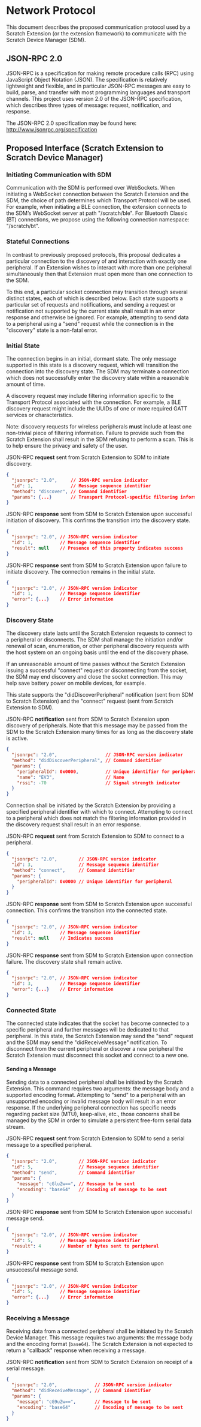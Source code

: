 # Network Protocol

This document describes the proposed communication protocol used by a Scratch Extension (or the extension framework) to
communicate with the Scratch Device Manager (SDM).

## JSON-RPC 2.0

JSON-RPC is a specification for making remote procedure calls (RPC) using JavaScript Object Notation (JSON). The
specification is relatively lightweight and flexible, and in particular JSON-RPC messages are easy to build, parse, and
transfer with most programming languages and transport channels. This project uses version 2.0 of the JSON-RPC
specification, which describes three types of message: request, notification, and response.

The JSON-RPC 2.0 specification may be found here: http://www.jsonrpc.org/specification

## Proposed Interface (Scratch Extension to Scratch Device Manager)

### Initiating Communication with SDM

Communication with the SDM is performed over WebSockets. When initiating a WebSocket connection between the Scratch
Extension and the SDM, the choice of path determines which Transport Protocol will be used. For example, when
initiating a BLE connection, the extension connects to the SDM’s WebSocket server at path "/scratch/ble". For Bluetooth
Classic (BT) connections, we propose using the following connection namespace: "/scratch/bt".

### Stateful Connections

In contrast to previously proposed protocols, this proposal dedicates a particular connection to the discovery of and
interaction with exactly one peripheral. If an Extension wishes to interact with more than one peripheral
simultaneously then that Extension must open more than one connection to the SDM.

To this end, a particular socket connection may transition through several distinct states, each of which is described
below. Each state supports a particular set of requests and notifications, and sending a request or notification not
supported by the current state shall result in an error response and otherwise be ignored. For example, attempting to
send data to a peripheral using a "send" request while the connection is in the "discovery" state is a non-fatal error.

### Initial State

The connection begins in an initial, dormant state. The only message supported in this state is a discovery request,
which will transition the connection into the discovery state. The SDM may terminate a connection which does not
successfully enter the discovery state within a reasonable amount of time.

A discovery request may include filtering information specific to the Transport Protocol associated with the connection.
For example, a BLE discovery request might include the UUIDs of one or more required GATT services or characteristics.

Note: discovery requests for wireless peripherals **must** include at least one non-trivial piece of filtering
information. Failure to provide such from the Scratch Extension shall result in the SDM refusing to perform a scan.
This is to help ensure the privacy and safety of the user.

JSON-RPC **request** sent from Scratch Extension to SDM to initiate discovery.
```json
{
  "jsonrpc": "2.0",     // JSON-RPC version indicator
  "id": 1,              // Message sequence identifier
  "method": "discover", // Command identifier
  "params": {...}       // Transport Protocol-specific filtering information
}
```

JSON-RPC **response** sent from SDM to Scratch Extension upon successful initiation of discovery. This confirms the
transition into the discovery state.
```json
{
  "jsonrpc": "2.0", // JSON-RPC version indicator
  "id": 1,          // Message sequence identifier
  "result": null    // Presence of this property indicates success
}
```

JSON-RPC **response** sent from SDM to Scratch Extension upon failure to initiate discovery. The connection remains in
the initial state.
```json
{
  "jsonrpc": "2.0", // JSON-RPC version indicator
  "id": 1,          // Message sequence identifier
  "error": {...}    // Error information
}
```

### Discovery State

The discovery state lasts until the Scratch Extension requests to connect to a peripheral or disconnects. The SDM shall
manage the initiation and/or renewal of scan, enumeration, or other peripheral discovery requests with the host system
on an ongoing basis until the end of the discovery phase.

If an unreasonable amount of time passes without the Scratch Extension issuing a successful "connect" request or
disconnecting from the socket, the SDM may end discovery and close the socket connection. This may help save battery
power on mobile devices, for example.

This state supports the "didDiscoverPeripheral" notification (sent from SDM to Scratch Extension) and the "connect"
request (sent from Scratch Extension to SDM).

JSON-RPC **notification** sent from SDM to Scratch Extension upon discovery of peripherals. Note that this message may
be passed from the SDM to the Scratch Extension many times for as long as the discovery state is active.
```json
{
  "jsonrpc": "2.0",                  // JSON-RPC version indicator
  "method": "didDiscoverPeripheral", // Command identifier
  "params": {
    "peripheralId": 0x0000,          // Unique identifier for peripheral
    "name": "EV3",                   // Name
    "rssi": -70                      // Signal strength indicator
  }
}
```

Connection shall be initiated by the Scratch Extension by providing a specified peripheral identifier with which to
connect. Attempting to connect to a peripheral which does not match the filtering information provided in the discovery
request shall result in an error response.

JSON-RPC **request** sent from Scratch Extension to SDM to connect to a peripheral.
```json
{
  "jsonrpc": "2.0",        // JSON-RPC version indicator
  "id": 3,                 // Message sequence identifier
  "method": "connect",     // Command identifier
  "params": {
    "peripheralId": 0x0000 // Unique identifier for peripheral
  }
}
```

JSON-RPC **response** sent from SDM to Scratch Extension upon successful connection. This confirms the transition into
the connected state.
```json
{
  "jsonrpc": "2.0", // JSON-RPC version indicator
  "id": 3,          // Message sequence identifier
  "result": null    // Indicates success
}
```

JSON-RPC **response** sent from SDM to Scratch Extension upon connection failure. The discovery state shall remain
active.
```json
{
  "jsonrpc": "2.0", // JSON-RPC version indicator
  "id": 3,          // Message sequence identifier
  "error": {...}    // Error information
}
```

### Connected State

The connected state indicates that the socket has become connected to a specific peripheral and further messages will
be dedicated to that peripheral. In this state, the Scratch Extension may send the "send" request and the SDM may send
the "didReceiveMessage" notification. To disconnect from the current peripheral or discover a new peripheral the
Scratch Extension must disconnect this socket and connect to a new one.

#### Sending a Message

Sending data to a connected peripheral shall be initiated by the Scratch Extension. This command requires two
arguments: the message body and a supported encoding format. Attempting to "send" to a peripheral with an unsupported
encoding or invalid message body will result in an error response. If the underlying peripheral connection has specific
needs regarding packet size (MTU), keep-alive, etc., those concerns shall be managed by the SDM in order to simulate a
persistent free-form serial data stream.

JSON-RPC **request** sent from Scratch Extension to SDM to send a serial message to a specified peripheral.
```json
{
  "jsonrpc": "2.0",        // JSON-RPC version indicator
  "id": 5,                 // Message sequence identifier
  "method": "send",        // Command identifier
  "params": {
    "message": "cGluZw==", // Message to be sent
    "encoding": "base64"   // Encoding of message to be sent
  }
}
```

JSON-RPC **response** sent from SDM to Scratch Extension upon successful message send.
```json
{
  "jsonrpc": "2.0", // JSON-RPC version indicator
  "id": 5,          // Message sequence identifier
  "result": 4       // Number of bytes sent to peripheral
}
```

JSON-RPC **response** sent from SDM to Scratch Extension upon unsuccessful message send.
```json
{
  "jsonrpc": "2.0", // JSON-RPC version indicator
  "id": 5,          // Message sequence identifier
  "error": {...}    // Error information
}
```

### Receiving a Message

Receiving data from a connected peripheral shall be initiated by the Scratch Device Manager. This message requires
two arguments: the message body and the encoding format (`base64`). The Scratch Extension is not expected to return a
"callback" response when receiving a message.

JSON-RPC **notification** sent from SDM to Scratch Extension on receipt of a serial message.
```json
{
  "jsonrpc": "2.0",              // JSON-RPC version indicator
  "method": "didReceiveMessage", // Command identifier
  "params": {
    "message": "cG9uZw==",       // Message to be sent
    "encoding": "base64"         // Encoding of message to be sent
  }
}
```
